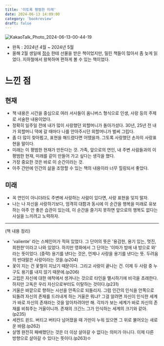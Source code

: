 ```yaml
---
title: '이토록 평범한 미래'
date: 2024-06-13 14:09:00
category: 'bookreview'
draft: false
---
```


![KakaoTalk_Photo_2024-06-13-00-44-19](https://github.com/Highjune/TIL/assets/57219160/b2c3e16e-de8a-42cf-87bc-f6bb0e305d53)
- 완독 : 2024년 4월 ~ 2024년 5월
- 올해 2월 생일에 [정수](https://www.integer.blog/) 한테 선물을 받은 책이었지만, 밀린 책들이 많아서 좀 늦게 읽었다. 지하철에서 왕복하며 편하게 볼 수 있는 책이었다. 

# 느낀 점

## 현재


- 책 내용은 시간을 중심으로 여러 서사들이 옴니버스 형식으로 인생, 사랑 등의 주제로 서술한 내용이었다.
- 정확히 일주일 전에 내가 많이 사랑했던 외할머니가 돌아가셨다. 30년, 25년 전 내가 외할머니 댁에 갈 때마다 나를 안아주시던 외할머니가 벌써 그립다.
- 좀 더 많이 찾아뵙고, 표현을 해드렸다면 어땠을까. 그토록 사랑했던 손자의 사랑표현을 말이다. 
- 미래는 이 평범한 현재가 만든다는 것. 가족, 앞으로의 연인, 내 주변 사람들과의 이 평범한 현재, 미래를 같이 만들어 가고 싶다는 생각을 했다.
- 가장 중요한 것은 바로 이 순간이라는 것. 
- 아주 간만에 인간의 삶을 조망할 수 있는 책의 내용이라 너무 힐링되서 좋았다.

## 미래

- 꼭 연인이 아니더라도 주변에 사랑하는 사람이 있다면, 사랑 표현을 잊지 말자.
- 나는 나 자신을 사랑하기보다, 엄격히 대함과 동시에 이 순간을 행복을 미래로 유보하는 아주 안 좋은 습관이 있는데, 이 순간을 즐기지 못하면 앞으로의 행복도 없다는 사실을 느끼려고 노력하자.

---

(책 내용 정리)

- 'valiente' 라는 스페인어가 적혀 있었다. 그 단어의 뜻은 '용감한, 용기 있는, 멋진, 희한한'이라고 나와 있었다. 하지만 영화에서 그 단어는 '이따가 밤에 내 방으로 와' 라는 뜻이었다. (중략) 용기를 낸다는 것은, 언제나 사랑을 용기를 낸다는 뜻. 두려움의 반대말은 사랑이라는 것을.(p204)
- 꽃이 지는 건 꽃철이 지났기 때문이다. 그리고 사랑이 끝나는 건. 이제 두 사람 중 누구도 용기를 내지 않기 때문에.(p206)
- 고립은 자신에 대한 애착에서 생겨나는 것으로 타인을 멸시하기에 비극을 초래한다. 하지만 고독은 우리 자신으로부터도 이탈하는 것이다.(p231)
- 거울은 바깥으로 향하는 시선을 안족으로 되돌리지. 그럼 인간의 인식을 안쪽으로 되돌려 자신의 존재를 드러내게 하는 거울은 뭐냐? 그걸 알려면 자신이 인식한 세계가 바로 자신의 존재라는 것을 알아차려야만 해. 각자가 보는 세계가 바로 자신의 존재를 비춰주는 거울이니까. 존재의 크긴느 그가 인식하는 세계의 크기와 같아.(p235)
- 세컨드 윈드. 버티고 버티다 넘어졌을 때 가만이 누워 있으면 그 위로 불어오는 새로운 바람.(p262)
- 살멩 완전히 패배했단는 것은 더 이상 살아갈 수 없다는 의미가 아니다. 이제 다른 방향으로 살아갈 수 있다는 뜻이다.(p263)ㅇ